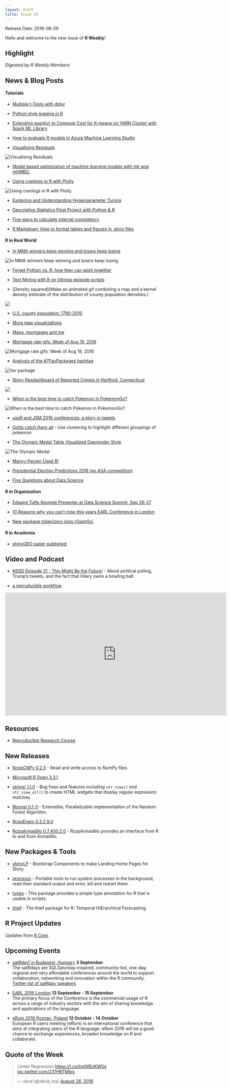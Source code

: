```yaml
---
layout: draft
title: Issue 14
---
```


Release Date: 2016-08-29

Hello and welcome to the new issue of **R Weekly**!

## Highlight

*Digested by R Weekly Members*



## News & Blog Posts

#### Tutorials

+ [Multiple t-Tests with dplyr](https://sebastiansauer.github.io/multiple-t-tests-with-dplyr/)

+ [Python style logging in R](http://mazamascience.com/WorkingWithData/?p=1727)

+ [Extending sparklyr to Compute Cost for K-means on YARN Cluster with Spark ML Library](http://r-addict.com/2016/08/25/Extending-Sparklyr.html)

+ [How to evaluate R models in Azure Machine Learning Studio](http://www.nodalpoint.com/azure-ml-studio/)

+ [Visualising Residuals](http://drsimonj.svbtle.com/visualising-residuals)

![Visualising Residuals](https://i1.wp.com/svbtleusercontent.com/9jiwlvibugesq.png?ssl=1)

+ [Model based optimization of machine learning models with mlr and mlrMBO.](https://mlr-org.github.io/How-to-win-a-drone-in-20-lines-of-R-code/)

+ [Using cranlogs in R with Plotly](http://moderndata.plot.ly/using-cranlogs-in-r-with-plotly/)

![Using cranlogs in R with Plotly](https://cdn.rawgit.com/rweekly/image/master/2016-08-29/cranlog.png)

+ [Exploring and Understanding Hyperparameter Tuning](https://mlr-org.github.io/gsoc-hyperparameter-tuning-visualization/)

+ [Descriptive Statistics Final Project with Python & R](http://www.networkx.nl/data-science/descriptive_statistics_final_project/)

+ [Five ways to calculate internal consistency](http://drsimonj.svbtle.com/how-to-calculate-internal-consistency)

+ [R Markdown: How to format tables and figures in .docx files](http://datascienceplus.com/r-markdown-how-to-format-tables-and-figures-in-docx-files/)

#### R in Real World


+ [In MMA winners keep winning and losers keep losing](http://www.fightprior.com/2016/08/23/Win_loss_markov/)

![In MMA winners keep winning and losers keep losing](https://cdn.rawgit.com/rweekly/image/master/2016-08-29/mma.png)

+ [Forget Python vs. R: how they can work together](https://civisanalytics.com/blog/data-science/2016/08/15/python-r/)

+ [Text Mining with R on Vikings episode scripts](http://www.networkx.nl/data-science/text-mining-r-vikings/)

+ [Density squared](Make an animated gif combining a map and a kernel density estimate of the distribution of county population densities.)

![](https://cdn.rawgit.com/rweekly/image/master/2016-08-29/popden.gif)

+ [U.S. county population: 1790-2010](http://lenkiefer.com/2016/08/23/US-pop-map-1790-2010)

+ [More map visualizations](http://lenkiefer.com/2016/08/24/more-maps)

+ [Maps, mortgages and me](http://lenkiefer.com/2016/08/21/maps-mortgages-and-me)

+ [Mortgage rate gifs: Week of Aug 19, 2016](http://lenkiefer.com/2016/08/19/mortgage-gif-8-19-2016)

![Mortgage rate gifs: Week of Aug 19, 2016](https://cdn.rawgit.com/rweekly/image/master/2016-08-29/monrate.gif)

+ [Analysis of the #7FavPackages hashtag](http://varianceexplained.org/r/seven-fav-packages/)

![fav package](https://cdn.rawgit.com/rweekly/image/master/2016-08-29/packages_graph-1.png)

+ [Shiny flexdashboard of Reported Crimes in Hartford, Connecticut](https://jasminedumas.shinyapps.io/hartford-crime/)

![](https://pbs.twimg.com/media/CqfWC7fWAAA5s9_.jpg:large)

+ [When is the best time to catch Pokemon in PokemonGo?](https://tojyouso.wordpress.com/2016/08/27/when-is-the-best-time-to-catch-pokemon-i/)

![When is the best time to catch Pokemon in PokemonGo?](https://tojyouso.files.wordpress.com/2016/08/uncommon.png)


+ [useR and JSM 2016 conferences: a story in tweets](http://varianceexplained.org/r/user-jsm-conferences/)

+ [Gotta catch them all](http://blog.eighty20.co.za//technique%20review/2016/08/21/Pokemon-clustering/) - Use clustering to highlight different groupings of pokemon.

+ [The Olympic Medal Table Visualized Gapminder Style](http://staff.math.su.se/hoehle/blog/2016/08/21/gapMedal.html)

![The Olympic Medal](https://cdn.rawgit.com/rweekly/image/master/2016-08-29/olympicMedals-gapminder-style.gif)

+ [Manny Parzen Used R!](https://matloff.wordpress.com/2016/08/20/manny-parzen-used-r/)

+ [Presidential Election Predictions 2016 (an ASA competition)](https://www.r-statistics.com/2016/08/presidential-election-predictions-2016/)


+ [Five Questions about Data Science](https://www.r-bloggers.com/five-questions-about-data-science/)


#### R in Organization

+ [Edward Tufte Keynote Presenter at Data Science Summit, Sep 26-27](http://blog.revolutionanalytics.com/2016/08/tufte-keynote.html)

+ [10 Reasons why you can’t miss this years EARL Conference in London](http://www.mango-solutions.com/wp/2016/08/10-reasons-why-you-cant-miss-this-years-earl-conference-in-london/)

+ [New package tokenizers joins rOpenSci](http://ropensci.org/blog/2016/08/23/tokenizers-joins-ropensci)

#### R in Academia

+ [shinyGEO paper published](http://bioinformatics.oxfordjournals.org/content/early/2016/08/20/bioinformatics.btw519)

## Video and Podcast

+ [NSSD Episode 21 - This Might Be the Future!](https://soundcloud.com/nssd-podcast/episode-21-this-might-be-the-future) - About political polling, Trump’s tweets, and the fact that Hilary owns a bowling ball.

+ [a reproducible workflow](https://www.youtube.com/watch?v=s3JldKoA0zw&feature=youtu.be)

<iframe width="720" height="400" src="https://www.youtube.com/embed/s3JldKoA0zw" frameborder="0" allowfullscreen></iframe>

## Resources

+ [Reproducible Research Course](http://eriqande.github.io/rep-res-web/syllabus.html)


## New Releases

+ [RcppCNPy 0.2.5](http://dirk.eddelbuettel.com/blog/2016/08/26#rcppcnpy_0.2.5) - Read and write access to NumPy files.

+ [Microsoft R Open 3.3.1](http://blog.revolutionanalytics.com/2016/08/microsoft-r-open-331-now-available-for-windows-mac-and-linux.html)

+ [stringr 1.1.0](https://blog.rstudio.org/2016/08/24/stringr-1-1-0/) - Bug fixes and features including `str_view()` and `str_view_all()` to create HTML widgets that display regular expression matches.

+ [Rborist 0.1-3](http://blog.suiji.org/post/2016/08/23/Rborist-version-0.1-3-is-now-available-from-CRAN) - Extensible, Parallelizable Implementation of the Random Forest Algorithm.

+ [RcppEigen 0.3.2.9.0](http://dirk.eddelbuettel.com/blog/2016/08/21#rcppeigen_0.3.2.9.0)

+ [RcppArmadillo 0.7.400.2.0](http://dirk.eddelbuettel.com/blog/2016/08/25#rcpparmadillo_0.7.400.2.0) - RcppArmadillo provides an interface from R to and from Armadillo.


## New Packages & Tools

+ [shinyLP](https://github.com/jasdumas/shinyLP) - Bootstrap Components to make Landing Home Pages for Shiny

+ [processx](https://github.com/gaborcsardi/processx) - Portable tools to run system processes in the background, read their standard output and error, kill and restart them.

+ [types](https://github.com/jimhester/types) - This package provides a simple type annotation for R that is usable in scripts.

+ [thief](http://robjhyndman.com/hyndsight/thief/) - The thief package for R: Temporal HIErarchical Forecasting.

## R Project Updates

Updates from [R Core](http://developer.r-project.org/blosxom.cgi/R-devel/NEWS).

## Upcoming Events

+ [satRday! in Budapest, Hungary](http://budapest.satrdays.org/#cfp) **3 September**<br>
The satRdays are SQLSaturday-inspired, community-led, one-day, regional and very affordable conferences around the world to support collaboration, networking and innovation within the R community.<br>
[Twitter list of satRday speakers](https://twitter.com/thinkR_fr/lists/satrday-budapest-speakers)

+ [EARL 2016 London](https://earlconf.com/)  **13 September - 15 September** <br>
The primary focus of the Conference is the commercial usage of R across a range of industry sectors with the aim of sharing knowledge and applications of the language.<br /> 

+ [eRum 2016 Poznan, Poland](http://erum.ue.poznan.pl/)  **12 October - 14 October** <br>
European R users meeting (eRum) is an international conference that aims at integrating users of the R language. eRum 2016 will be a good chance to exchange experiences, broaden knowledge on R and collaborate. <br /> 

## Quote of the Week

<blockquote class="twitter-tweet" data-lang="en"><p lang="en" dir="ltr">Linear Regression <a href="https://t.co/tm0tRUKW5g">https://t.co/tm0tRUKW5g</a> <a href="https://t.co/Z31HRTMbic">pic.twitter.com/Z31HRTMbic</a></p>&mdash; xkcd (@xkcd_rss) <a href="https://twitter.com/xkcd_rss/status/769165376202604545">August 26, 2016</a></blockquote>

<p><small id="page_view">&nbsp;</small></p>
